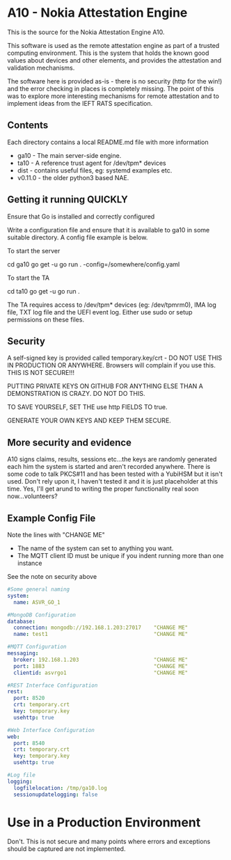 # A10 - Nokia Attestation Engine

This is the source for the Nokia Attestation Engine A10.

This software is used as the remote attestation engine as part of a trusted computing environment. This is the system that holds the known good values about devices and other elements, and provides the attestation and validation mechanisms.

The software here is provided as-is - there is no security (http for the win!) and the error checking in places is completely missing. The point of this was to explore more interesting mechanisms for remote attestation and to implement ideas from the IEFT RATS specification.

## Contents

Each directory contains a local README.md file with more information

   * ga10 - The main server-side engine.
   * ta10 - A reference trust agent for /dev/tpm* devices
   * dist - contains useful files, eg: systemd examples etc.
   * v0.11.0 - the older python3 based NAE.
  
## Getting it running QUICKLY

Ensure that Go is installed and correctly configured

Write a configuration file and ensure that it is available to ga10 in some suitable directory. A config file example is below.

To start the server

   cd ga10
   go get -u
   go run . -config=/somewhere/config.yaml

To start the TA

   cd ta10
   go get -u
   go run .

The TA requires access to /dev/tpm* devices (eg: /dev/tpmrm0), IMA log file, TXT log file and the UEFI event log. Either use sudo or setup permissions on these files.

## Security

A self-signed key is provided called temporary.key/crt - DO NOT USE THIS IN PRODUCTION OR ANYWHERE. Browsers will complain if you use this.
THIS IS NOT SECURE!!!

PUTTING PRIVATE KEYS ON GITHUB FOR ANYTHING ELSE THAN A DEMONSTRATION IS CRAZY. DO NOT DO THIS.

TO SAVE YOURSELF, SET THE use http FIELDS TO true.  

GENERATE YOUR OWN KEYS AND KEEP THEM SECURE.

## More security and evidence

A10 signs claims, results, sessions etc...the keys are randomly generated each him the system is started and aren't recorded anywhere. There is some code to talk PKCS#11 and has been tested with a YubiHSM but it isn't used. Don't rely upon it, I haven't tested it and it is just placeholder at this time. Yes, I'll get arund to writing the proper functionality real soon now...volunteers?

## Example Config File 

Note the lines with "CHANGE ME"

   * The name of the system can set to anything you want.
   * The MQTT client ID must be unique if you indent running more than one instance

See the note on security above

```yaml
#Some general naming
system:
  name: ASVR_GO_1

#MongoDB Configuration
database: 
  connection: mongodb://192.168.1.203:27017    "CHANGE ME"
  name: test1                                  "CHANGE ME"

#MQTT Configuration
messaging:
  broker: 192.168.1.203                        "CHANGE ME"
  port: 1883                                   "CHANGE ME"
  clientid: asvrgo1                            "CHANGE ME"

#REST Interface Configuration
rest:
  port: 8520
  crt: temporary.crt                     
  key: temporary.key
  usehttp: true

#Web Interface Configuration
web:
  port: 8540
  crt: temporary.crt
  key: temporary.key
  usehttp: true

#Log file
logging:
  logfilelocation: /tmp/ga10.log
  sessionupdatelogging: false
```


# Use in a Production Environment
Don't.  This is not secure and many points where errors and exceptions should be captured are not implemented.
